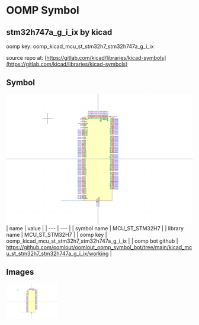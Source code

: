 # OOMP Symbol  
## stm32h747a_g_i_ix  by kicad  
  
oomp key: oomp_kicad_mcu_st_stm32h7_stm32h747a_g_i_ix  
  
source repo at: [https://gitlab.com/kicad/libraries/kicad-symbols](https://gitlab.com/kicad/libraries/kicad-symbols)  
## Symbol  
  
[![working.png](working_600.png)](working.png)  
| name | value | 
| --- | --- | 
| symbol name | MCU_ST_STM32H7 | 
| library name | MCU_ST_STM32H7 | 
| oomp key | oomp_kicad_mcu_st_stm32h7_stm32h747a_g_i_ix | 
| oomp bot github | https://github.com/oomlout/oomlout_oomp_symbol_bot/tree/main/kicad_mcu_st_stm32h7_stm32h747a_g_i_ix/working | 
## Images  
  
[![working.png](working_140.png)](working.png)  
